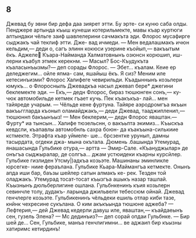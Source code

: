 ## 8

Джевад бу эвни бир дефа даа зиярет этти. Бу эрте- си куню саба олды. Пенджере артында къыш кунеши котерильмекте, мавы къар куртюги алтындаки чёльге заиф шавлелерини сачмакъта эди.
Флорос мусафирге сыджакъ чай теклиф этти. Дже- вад ичмеди.
— Мен ведалашмакъ ичюн кельдим,— деди о, сагъ
элинн кокюси узерине къойып,— вакъытым ёкъ. Аджеле
Къара-Найманда Халматовнынъ озюнсн корюшип, иш- лерни къабул этмек керекнм.
— Масыл? Бос-Къудукъта къаласынъызмы?— деп сорады Флорос.
— Эбет... къалам. Кеие ер деледжегим... ойле япма- сам, яшайыш ёкъ. Я сиз? Меним иле кетесинъизми?
Флорос Халифеге чевирильди. Къадыннынъ козьлери юмукъ... о Флороснылъ Джевадкъа насыл джевап бере* джегини беклемекте эди.
— Екъ,— дедн Флорос, бираз тюшюнген сонъ,— ку- чюк автомобильде кетмек гъает кучь. Пек къакъкъа- лай... мен тайяреде учарым.
— Чёльде кене фуртуна. Тайяре аэродромгъа якъын вакъьггларда къонып оламайджакъ,— деди Джевад, тааджипленип,— тюшюннп бакъынъыз!
— Мен беклерим,— дедн Флорос яваштан.— Фурту* иа тынсын... Халифе тюзельснн, о вакъьпта экимиз...
Къыскъа кевдсли, къапавлы автомобнль сахра боюн- да къакъына-силькиие кстмекте. Этрафта къар уймеле- ше... брсзентке урунып, дамны тасырдата, огдеки джа- мына окътала.
Дюмень .башында Утемурад, янашасында Гульбике отура,— артта — Эмир-Сале.
«Къануджылар» де онъгъа сыджыралар, де солгъа... джам устюидеки къарны курсйлер. Гульбике гизлиден Утсму|)адкъа козьэте. Машинаны эминликле юрсегке- ниие фераълана. Гульбике Кьара-Маймангъа кетмекте. Онынъ апда иши бар, баъзы шейлер сатын алмакъ ке- рек. Тезден той оладжакъ.
Утемурад тосат-тосат къызгъа ашыкъ назар ташлай. Къызнынъ дюльберлигине ошлана.
Гульбнкенинъ къия козьлерн севинчле толу, дудакъ- ларында джильвели тебессюм ойнай.
Джевад генчлерге козьэте. Гульбикенинъ чёльдеки ешиль отлар киби тазе, кнйнк чехресине сукълана. О ким акъкъында тюшюне аджеба?
— Лефтерия,— дей Джевад кедерли давуш иле, яваштан,— къайдаеынъ сен, гузель Элена?
— Мс дединъиз?— деп сорай опдаи Гульбнке.
— Бир шей де... Сен, Гульбике, манъа генчлигимни... ве аджаип бир къызны хатиримс кетирдинъ!
